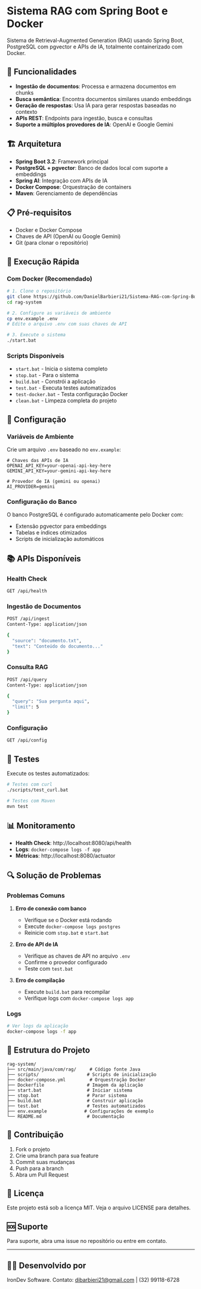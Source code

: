 # Sistema RAG com Spring Boot e Docker

Sistema de Retrieval-Augmented Generation (RAG) usando Spring Boot, PostgreSQL com pgvector e APIs de IA, totalmente containerizado com Docker.

## 🚀 Funcionalidades

- **Ingestão de documentos**: Processa e armazena documentos em chunks
- **Busca semântica**: Encontra documentos similares usando embeddings
- **Geração de respostas**: Usa IA para gerar respostas baseadas no contexto
- **APIs REST**: Endpoints para ingestão, busca e consultas
- **Suporte a múltiplos provedores de IA**: OpenAI e Google Gemini

## 🏗️ Arquitetura

- **Spring Boot 3.2**: Framework principal
- **PostgreSQL + pgvector**: Banco de dados local com suporte a embeddings
- **Spring AI**: Integração com APIs de IA
- **Docker Compose**: Orquestração de containers
- **Maven**: Gerenciamento de dependências

## 📋 Pré-requisitos

- Docker e Docker Compose
- Chaves de API (OpenAI ou Google Gemini)
- Git (para clonar o repositório)

## 🚀 Execução Rápida

### Com Docker (Recomendado)

```bash
# 1. Clone o repositório
git clone https://github.com/DanielBarbieri21/Sistema-RAG-com-Spring-Boot-e-Docker.git
cd rag-system

# 2. Configure as variáveis de ambiente
cp env.example .env
# Edite o arquivo .env com suas chaves de API

# 3. Execute o sistema
./start.bat
```

### Scripts Disponíveis

- `start.bat` - Inicia o sistema completo
- `stop.bat` - Para o sistema
- `build.bat` - Constrói a aplicação
- `test.bat` - Executa testes automatizados
- `test-docker.bat` - Testa configuração Docker
- `clean.bat` - Limpeza completa do projeto

## 🔧 Configuração

### Variáveis de Ambiente

Crie um arquivo `.env` baseado no `env.example`:

```env
# Chaves das APIs de IA
OPENAI_API_KEY=your-openai-api-key-here
GEMINI_API_KEY=your-gemini-api-key-here

# Provedor de IA (gemini ou openai)
AI_PROVIDER=gemini
```

### Configuração do Banco

O banco PostgreSQL é configurado automaticamente pelo Docker com:
- Extensão pgvector para embeddings
- Tabelas e índices otimizados
- Scripts de inicialização automáticos

## 📚 APIs Disponíveis

### Health Check
```bash
GET /api/health
```

### Ingestão de Documentos
```bash
POST /api/ingest
Content-Type: application/json

{
  "source": "documento.txt",
  "text": "Conteúdo do documento..."
}
```

### Consulta RAG
```bash
POST /api/query
Content-Type: application/json

{
  "query": "Sua pergunta aqui",
  "limit": 5
}
```

### Configuração
```bash
GET /api/config
```

## 🧪 Testes

Execute os testes automatizados:

```bash
# Testes com curl
./scripts/test_curl.bat

# Testes com Maven
mvn test
```

## 📊 Monitoramento

- **Health Check**: http://localhost:8080/api/health
- **Logs**: `docker-compose logs -f app`
- **Métricas**: http://localhost:8080/actuator

## 🔍 Solução de Problemas

### Problemas Comuns

1. **Erro de conexão com banco**
   - Verifique se o Docker está rodando
   - Execute `docker-compose logs postgres`
   - Reinicie com `stop.bat` e `start.bat`

2. **Erro de API de IA**
   - Verifique as chaves de API no arquivo `.env`
   - Confirme o provedor configurado
   - Teste com `test.bat`

3. **Erro de compilação**
   - Execute `build.bat` para recompilar
   - Verifique logs com `docker-compose logs app`

### Logs

```bash
# Ver logs da aplicação
docker-compose logs -f app
```

## 📁 Estrutura do Projeto

```
rag-system/
├── src/main/java/com/rag/     # Código fonte Java
├── scripts/                  # Scripts de inicialização
├── docker-compose.yml         # Orquestração Docker
├── Dockerfile                # Imagem da aplicação
├── start.bat                 # Iniciar sistema
├── stop.bat                  # Parar sistema
├── build.bat                 # Construir aplicação
├── test.bat                  # Testes automatizados
├── env.example              # Configurações de exemplo
└── README.md                 # Documentação
```

## 🤝 Contribuição

1. Fork o projeto
2. Crie uma branch para sua feature
3. Commit suas mudanças
4. Push para a branch
5. Abra um Pull Request

## 📄 Licença

Este projeto está sob a licença MIT. Veja o arquivo LICENSE para detalhes.

## 🆘 Suporte

Para suporte, abra uma issue no repositório ou entre em contato.

---

## 👨‍💻 Desenvolvido por

IronDev Software. Contato: dibarbieri21@gmail.com | (32) 99118-6728


